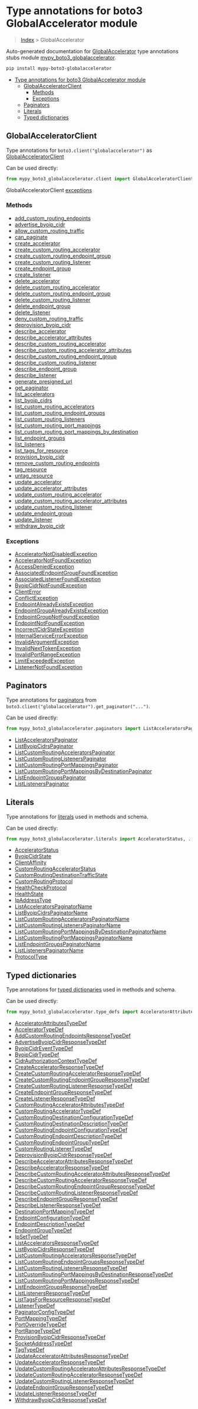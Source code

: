 # Type annotations for boto3 GlobalAccelerator module

> [Index](../README.md) > GlobalAccelerator

Auto-generated documentation for [GlobalAccelerator](https://boto3.amazonaws.com/v1/documentation/api/latest/reference/services/globalaccelerator.html#GlobalAccelerator)
type annotations stubs module [mypy_boto3_globalaccelerator](https://pypi.org/project/mypy-boto3-globalaccelerator/).

```bash
pip install mypy-boto3-globalaccelerator
```

- [Type annotations for boto3 GlobalAccelerator module](#type-annotations-for-boto3-globalaccelerator-module)
  - [GlobalAcceleratorClient](#globalacceleratorclient)
    - [Methods](#methods)
    - [Exceptions](#exceptions)
  - [Paginators](#paginators)
  - [Literals](#literals)
  - [Typed dictionaries](#typed-dictionaries)

## GlobalAcceleratorClient

Type annotations for  `boto3.client("globalaccelerator")` as [GlobalAcceleratorClient](./client.md)

Can be used directly:

```python
from mypy_boto3_globalaccelerator.client import GlobalAcceleratorClient
```


GlobalAcceleratorClient [exceptions](./client.md#exceptions)



### Methods
- [add_custom_routing_endpoints](./client.md#add-custom-routing-endpoints)
- [advertise_byoip_cidr](./client.md#advertise-byoip-cidr)
- [allow_custom_routing_traffic](./client.md#allow-custom-routing-traffic)
- [can_paginate](./client.md#can-paginate)
- [create_accelerator](./client.md#create-accelerator)
- [create_custom_routing_accelerator](./client.md#create-custom-routing-accelerator)
- [create_custom_routing_endpoint_group](./client.md#create-custom-routing-endpoint-group)
- [create_custom_routing_listener](./client.md#create-custom-routing-listener)
- [create_endpoint_group](./client.md#create-endpoint-group)
- [create_listener](./client.md#create-listener)
- [delete_accelerator](./client.md#delete-accelerator)
- [delete_custom_routing_accelerator](./client.md#delete-custom-routing-accelerator)
- [delete_custom_routing_endpoint_group](./client.md#delete-custom-routing-endpoint-group)
- [delete_custom_routing_listener](./client.md#delete-custom-routing-listener)
- [delete_endpoint_group](./client.md#delete-endpoint-group)
- [delete_listener](./client.md#delete-listener)
- [deny_custom_routing_traffic](./client.md#deny-custom-routing-traffic)
- [deprovision_byoip_cidr](./client.md#deprovision-byoip-cidr)
- [describe_accelerator](./client.md#describe-accelerator)
- [describe_accelerator_attributes](./client.md#describe-accelerator-attributes)
- [describe_custom_routing_accelerator](./client.md#describe-custom-routing-accelerator)
- [describe_custom_routing_accelerator_attributes](./client.md#describe-custom-routing-accelerator-attributes)
- [describe_custom_routing_endpoint_group](./client.md#describe-custom-routing-endpoint-group)
- [describe_custom_routing_listener](./client.md#describe-custom-routing-listener)
- [describe_endpoint_group](./client.md#describe-endpoint-group)
- [describe_listener](./client.md#describe-listener)
- [generate_presigned_url](./client.md#generate-presigned-url)
- [get_paginator](./client.md#get-paginator)
- [list_accelerators](./client.md#list-accelerators)
- [list_byoip_cidrs](./client.md#list-byoip-cidrs)
- [list_custom_routing_accelerators](./client.md#list-custom-routing-accelerators)
- [list_custom_routing_endpoint_groups](./client.md#list-custom-routing-endpoint-groups)
- [list_custom_routing_listeners](./client.md#list-custom-routing-listeners)
- [list_custom_routing_port_mappings](./client.md#list-custom-routing-port-mappings)
- [list_custom_routing_port_mappings_by_destination](./client.md#list-custom-routing-port-mappings-by-destination)
- [list_endpoint_groups](./client.md#list-endpoint-groups)
- [list_listeners](./client.md#list-listeners)
- [list_tags_for_resource](./client.md#list-tags-for-resource)
- [provision_byoip_cidr](./client.md#provision-byoip-cidr)
- [remove_custom_routing_endpoints](./client.md#remove-custom-routing-endpoints)
- [tag_resource](./client.md#tag-resource)
- [untag_resource](./client.md#untag-resource)
- [update_accelerator](./client.md#update-accelerator)
- [update_accelerator_attributes](./client.md#update-accelerator-attributes)
- [update_custom_routing_accelerator](./client.md#update-custom-routing-accelerator)
- [update_custom_routing_accelerator_attributes](./client.md#update-custom-routing-accelerator-attributes)
- [update_custom_routing_listener](./client.md#update-custom-routing-listener)
- [update_endpoint_group](./client.md#update-endpoint-group)
- [update_listener](./client.md#update-listener)
- [withdraw_byoip_cidr](./client.md#withdraw-byoip-cidr)




### Exceptions
- [AcceleratorNotDisabledException](./client.md#acceleratornotdisabledexception)
- [AcceleratorNotFoundException](./client.md#acceleratornotfoundexception)
- [AccessDeniedException](./client.md#accessdeniedexception)
- [AssociatedEndpointGroupFoundException](./client.md#associatedendpointgroupfoundexception)
- [AssociatedListenerFoundException](./client.md#associatedlistenerfoundexception)
- [ByoipCidrNotFoundException](./client.md#byoipcidrnotfoundexception)
- [ClientError](./client.md#clienterror)
- [ConflictException](./client.md#conflictexception)
- [EndpointAlreadyExistsException](./client.md#endpointalreadyexistsexception)
- [EndpointGroupAlreadyExistsException](./client.md#endpointgroupalreadyexistsexception)
- [EndpointGroupNotFoundException](./client.md#endpointgroupnotfoundexception)
- [EndpointNotFoundException](./client.md#endpointnotfoundexception)
- [IncorrectCidrStateException](./client.md#incorrectcidrstateexception)
- [InternalServiceErrorException](./client.md#internalserviceerrorexception)
- [InvalidArgumentException](./client.md#invalidargumentexception)
- [InvalidNextTokenException](./client.md#invalidnexttokenexception)
- [InvalidPortRangeException](./client.md#invalidportrangeexception)
- [LimitExceededException](./client.md#limitexceededexception)
- [ListenerNotFoundException](./client.md#listenernotfoundexception)






## Paginators

Type annotations for [paginators](./paginators.md) from `boto3.client("globalaccelerator").get_paginator("...")`.

Can be used directly:

```python
from mypy_boto3_globalaccelerator.paginators import ListAcceleratorsPaginator, ...
```

- [ListAcceleratorsPaginator](./paginators.md#listacceleratorspaginator)
- [ListByoipCidrsPaginator](./paginators.md#listbyoipcidrspaginator)
- [ListCustomRoutingAcceleratorsPaginator](./paginators.md#listcustomroutingacceleratorspaginator)
- [ListCustomRoutingListenersPaginator](./paginators.md#listcustomroutinglistenerspaginator)
- [ListCustomRoutingPortMappingsPaginator](./paginators.md#listcustomroutingportmappingspaginator)
- [ListCustomRoutingPortMappingsByDestinationPaginator](./paginators.md#listcustomroutingportmappingsbydestinationpaginator)
- [ListEndpointGroupsPaginator](./paginators.md#listendpointgroupspaginator)
- [ListListenersPaginator](./paginators.md#listlistenerspaginator)






## Literals

Type annotations for [literals](./literals.md) used in methods and schema.

Can be used directly:

```python
from mypy_boto3_globalaccelerator.literals import AcceleratorStatus, ...
```

- [AcceleratorStatus](./literals.md#acceleratorstatus)
- [ByoipCidrState](./literals.md#byoipcidrstate)
- [ClientAffinity](./literals.md#clientaffinity)
- [CustomRoutingAcceleratorStatus](./literals.md#customroutingacceleratorstatus)
- [CustomRoutingDestinationTrafficState](./literals.md#customroutingdestinationtrafficstate)
- [CustomRoutingProtocol](./literals.md#customroutingprotocol)
- [HealthCheckProtocol](./literals.md#healthcheckprotocol)
- [HealthState](./literals.md#healthstate)
- [IpAddressType](./literals.md#ipaddresstype)
- [ListAcceleratorsPaginatorName](./literals.md#listacceleratorspaginatorname)
- [ListByoipCidrsPaginatorName](./literals.md#listbyoipcidrspaginatorname)
- [ListCustomRoutingAcceleratorsPaginatorName](./literals.md#listcustomroutingacceleratorspaginatorname)
- [ListCustomRoutingListenersPaginatorName](./literals.md#listcustomroutinglistenerspaginatorname)
- [ListCustomRoutingPortMappingsByDestinationPaginatorName](./literals.md#listcustomroutingportmappingsbydestinationpaginatorname)
- [ListCustomRoutingPortMappingsPaginatorName](./literals.md#listcustomroutingportmappingspaginatorname)
- [ListEndpointGroupsPaginatorName](./literals.md#listendpointgroupspaginatorname)
- [ListListenersPaginatorName](./literals.md#listlistenerspaginatorname)
- [ProtocolType](./literals.md#protocoltype)




## Typed dictionaries


Type annotations for [typed dictionaries](./type_defs.md) used in methods and schema.

Can be used directly:

```python
from mypy_boto3_globalaccelerator.type_defs import AcceleratorAttributesTypeDef, ...
```

- [AcceleratorAttributesTypeDef](./type_defs.md#acceleratorattributestypedef)
- [AcceleratorTypeDef](./type_defs.md#acceleratortypedef)
- [AddCustomRoutingEndpointsResponseTypeDef](./type_defs.md#addcustomroutingendpointsresponsetypedef)
- [AdvertiseByoipCidrResponseTypeDef](./type_defs.md#advertisebyoipcidrresponsetypedef)
- [ByoipCidrEventTypeDef](./type_defs.md#byoipcidreventtypedef)
- [ByoipCidrTypeDef](./type_defs.md#byoipcidrtypedef)
- [CidrAuthorizationContextTypeDef](./type_defs.md#cidrauthorizationcontexttypedef)
- [CreateAcceleratorResponseTypeDef](./type_defs.md#createacceleratorresponsetypedef)
- [CreateCustomRoutingAcceleratorResponseTypeDef](./type_defs.md#createcustomroutingacceleratorresponsetypedef)
- [CreateCustomRoutingEndpointGroupResponseTypeDef](./type_defs.md#createcustomroutingendpointgroupresponsetypedef)
- [CreateCustomRoutingListenerResponseTypeDef](./type_defs.md#createcustomroutinglistenerresponsetypedef)
- [CreateEndpointGroupResponseTypeDef](./type_defs.md#createendpointgroupresponsetypedef)
- [CreateListenerResponseTypeDef](./type_defs.md#createlistenerresponsetypedef)
- [CustomRoutingAcceleratorAttributesTypeDef](./type_defs.md#customroutingacceleratorattributestypedef)
- [CustomRoutingAcceleratorTypeDef](./type_defs.md#customroutingacceleratortypedef)
- [CustomRoutingDestinationConfigurationTypeDef](./type_defs.md#customroutingdestinationconfigurationtypedef)
- [CustomRoutingDestinationDescriptionTypeDef](./type_defs.md#customroutingdestinationdescriptiontypedef)
- [CustomRoutingEndpointConfigurationTypeDef](./type_defs.md#customroutingendpointconfigurationtypedef)
- [CustomRoutingEndpointDescriptionTypeDef](./type_defs.md#customroutingendpointdescriptiontypedef)
- [CustomRoutingEndpointGroupTypeDef](./type_defs.md#customroutingendpointgrouptypedef)
- [CustomRoutingListenerTypeDef](./type_defs.md#customroutinglistenertypedef)
- [DeprovisionByoipCidrResponseTypeDef](./type_defs.md#deprovisionbyoipcidrresponsetypedef)
- [DescribeAcceleratorAttributesResponseTypeDef](./type_defs.md#describeacceleratorattributesresponsetypedef)
- [DescribeAcceleratorResponseTypeDef](./type_defs.md#describeacceleratorresponsetypedef)
- [DescribeCustomRoutingAcceleratorAttributesResponseTypeDef](./type_defs.md#describecustomroutingacceleratorattributesresponsetypedef)
- [DescribeCustomRoutingAcceleratorResponseTypeDef](./type_defs.md#describecustomroutingacceleratorresponsetypedef)
- [DescribeCustomRoutingEndpointGroupResponseTypeDef](./type_defs.md#describecustomroutingendpointgroupresponsetypedef)
- [DescribeCustomRoutingListenerResponseTypeDef](./type_defs.md#describecustomroutinglistenerresponsetypedef)
- [DescribeEndpointGroupResponseTypeDef](./type_defs.md#describeendpointgroupresponsetypedef)
- [DescribeListenerResponseTypeDef](./type_defs.md#describelistenerresponsetypedef)
- [DestinationPortMappingTypeDef](./type_defs.md#destinationportmappingtypedef)
- [EndpointConfigurationTypeDef](./type_defs.md#endpointconfigurationtypedef)
- [EndpointDescriptionTypeDef](./type_defs.md#endpointdescriptiontypedef)
- [EndpointGroupTypeDef](./type_defs.md#endpointgrouptypedef)
- [IpSetTypeDef](./type_defs.md#ipsettypedef)
- [ListAcceleratorsResponseTypeDef](./type_defs.md#listacceleratorsresponsetypedef)
- [ListByoipCidrsResponseTypeDef](./type_defs.md#listbyoipcidrsresponsetypedef)
- [ListCustomRoutingAcceleratorsResponseTypeDef](./type_defs.md#listcustomroutingacceleratorsresponsetypedef)
- [ListCustomRoutingEndpointGroupsResponseTypeDef](./type_defs.md#listcustomroutingendpointgroupsresponsetypedef)
- [ListCustomRoutingListenersResponseTypeDef](./type_defs.md#listcustomroutinglistenersresponsetypedef)
- [ListCustomRoutingPortMappingsByDestinationResponseTypeDef](./type_defs.md#listcustomroutingportmappingsbydestinationresponsetypedef)
- [ListCustomRoutingPortMappingsResponseTypeDef](./type_defs.md#listcustomroutingportmappingsresponsetypedef)
- [ListEndpointGroupsResponseTypeDef](./type_defs.md#listendpointgroupsresponsetypedef)
- [ListListenersResponseTypeDef](./type_defs.md#listlistenersresponsetypedef)
- [ListTagsForResourceResponseTypeDef](./type_defs.md#listtagsforresourceresponsetypedef)
- [ListenerTypeDef](./type_defs.md#listenertypedef)
- [PaginatorConfigTypeDef](./type_defs.md#paginatorconfigtypedef)
- [PortMappingTypeDef](./type_defs.md#portmappingtypedef)
- [PortOverrideTypeDef](./type_defs.md#portoverridetypedef)
- [PortRangeTypeDef](./type_defs.md#portrangetypedef)
- [ProvisionByoipCidrResponseTypeDef](./type_defs.md#provisionbyoipcidrresponsetypedef)
- [SocketAddressTypeDef](./type_defs.md#socketaddresstypedef)
- [TagTypeDef](./type_defs.md#tagtypedef)
- [UpdateAcceleratorAttributesResponseTypeDef](./type_defs.md#updateacceleratorattributesresponsetypedef)
- [UpdateAcceleratorResponseTypeDef](./type_defs.md#updateacceleratorresponsetypedef)
- [UpdateCustomRoutingAcceleratorAttributesResponseTypeDef](./type_defs.md#updatecustomroutingacceleratorattributesresponsetypedef)
- [UpdateCustomRoutingAcceleratorResponseTypeDef](./type_defs.md#updatecustomroutingacceleratorresponsetypedef)
- [UpdateCustomRoutingListenerResponseTypeDef](./type_defs.md#updatecustomroutinglistenerresponsetypedef)
- [UpdateEndpointGroupResponseTypeDef](./type_defs.md#updateendpointgroupresponsetypedef)
- [UpdateListenerResponseTypeDef](./type_defs.md#updatelistenerresponsetypedef)
- [WithdrawByoipCidrResponseTypeDef](./type_defs.md#withdrawbyoipcidrresponsetypedef)
